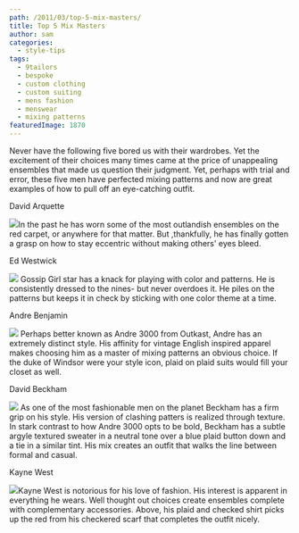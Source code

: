 ```yaml
---
path: /2011/03/top-5-mix-masters/
title: Top 5 Mix Masters
author: sam
categories: 
  - style-tips
tags: 
  - 9tailors
  - bespoke
  - custom clothing
  - custom suiting
  - mens fashion
  - menswear
  - mixing patterns
featuredImage: 1870
---
```

Never have the following five bored us with their wardrobes. Yet the excitement of their choices many times came at the price of unappealing ensembles that made us question their judgment. Yet, perhaps with trial and error, these five men have perfected mixing patterns and now are great examples of how to pull off an eye-catching outfit.

David Arquette

[![](http://1.bp.blogspot.com/-gYklXVnPGqU/TXvr0LI3uyI/AAAAAAAAAGQ/0dsejVeKHyg/s320/david-arquette-13.jpg)](http://1.bp.blogspot.com/-gYklXVnPGqU/TXvr0LI3uyI/AAAAAAAAAGQ/0dsejVeKHyg/s1600/david-arquette-13.jpg)In the past he has worn some of the most outlandish ensembles on the red carpet, or anywhere for that matter. But ,thankfully, he has finally gotten a grasp on how to stay eccentric without making others' eyes bleed.

Ed Westwick

[![](http://4.bp.blogspot.com/-RvwXQLxbJ0U/TX0mU3NlgiI/AAAAAAAAAGY/d_6gV2Baw2I/s320/infphoto-1027666-ed-westwick-gossip-girl.jpg)](http://4.bp.blogspot.com/-RvwXQLxbJ0U/TX0mU3NlgiI/AAAAAAAAAGY/d_6gV2Baw2I/s1600/infphoto-1027666-ed-westwick-gossip-girl.jpg) Gossip Girl star has a knack for playing with color and patterns. He is consistently dressed to the nines- but never overdoes it. He piles on the patterns but keeps it in check by sticking with one color theme at a time.

Andre Benjamin

[![](http://3.bp.blogspot.com/-n4no1xZiWEg/TX0nHjq1JtI/AAAAAAAAAGg/g32Q0v2uMyo/s320/andre-3000.jpg)](http://3.bp.blogspot.com/-n4no1xZiWEg/TX0nHjq1JtI/AAAAAAAAAGg/g32Q0v2uMyo/s1600/andre-3000.jpg) Perhaps better known as Andre 3000 from Outkast, Andre has an extremely distinct style. His affinity for vintage English inspired apparel makes choosing him as a master of mixing patterns an obvious choice. If the duke of Windsor were your style icon, plaid on plaid suits would fill your closet as well.

David Beckham

[![](http://2.bp.blogspot.com/-WsLClogAFnU/TX0prbkpdMI/AAAAAAAAAGo/GEndw5EqJZE/s320/-1.jpg)](http://2.bp.blogspot.com/-WsLClogAFnU/TX0prbkpdMI/AAAAAAAAAGo/GEndw5EqJZE/s1600/-1.jpg) As one of the most fashionable men on the planet Beckham has a firm grip on his style. His version of clashing patters is realized through texture. In stark contrast to how Andre 3000 opts to be bold, Beckham has a subtle argyle textured sweater in a neutral tone over a blue plaid button down and a tie in a similar tint. His mix creates an outfit that walks the line between formal and casual.

Kayne West

[![](http://3.bp.blogspot.com/-1Q4UprHyY64/TX0q8oOhKkI/AAAAAAAAAGw/sFgSHfPrVnQ/s320/kanye5.jpg)](http://3.bp.blogspot.com/-1Q4UprHyY64/TX0q8oOhKkI/AAAAAAAAAGw/sFgSHfPrVnQ/s1600/kanye5.jpg)Kayne West is notorious for his love of fashion. His interest is apparent in everything he wears. Well thought out choices create ensembles complete with complementary accessories. Above, his plaid and checked shirt picks up the red from his checkered scarf that completes the outfit nicely.